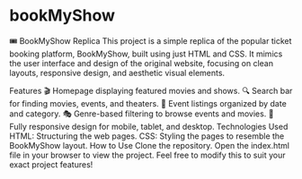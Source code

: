 # bookMyShow

🎟️ BookMyShow Replica
This project is a simple replica of the popular ticket booking platform, BookMyShow, built using just HTML and CSS. It mimics the user interface and design of the original website, focusing on clean layouts, responsive design, and aesthetic visual elements.

Features
🎬 Homepage displaying featured movies and shows.
🔍 Search bar for finding movies, events, and theaters.
📅 Event listings organized by date and category.
🎭 Genre-based filtering to browse events and movies.
📱 Fully responsive design for mobile, tablet, and desktop.
Technologies Used
HTML: Structuring the web pages.
CSS: Styling the pages to resemble the BookMyShow layout.
How to Use
Clone the repository.
Open the index.html file in your browser to view the project.
Feel free to modify this to suit your exact project features!
